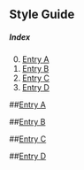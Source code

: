 ## Style Guide

##### Index
0. [Entry A](#entry-a)
1. [Entry B](#entry-b)
2. [Entry C](#entry-c)
3. [Entry D](#entry-d)

##[Entry A](#index)

##[Entry B](#index)

##[Entry C](#index)

##[Entry D](#index)
